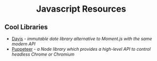 <h1 align="center">Javascript Resources</h1>

## Cool Libraries
- [Dayjs](https://github.com/iamkun/dayjs) - *immutable date library alternative to Moment.js with the same modern API*
- [Puppeteer](https://developers.google.com/web/tools/puppeteer/) - *a Node library which provides a high-level API to control headless Chrome or Chromium*